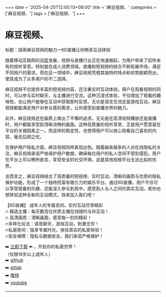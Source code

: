 +++
date = '2025-04-25T12:00:13+08:00'
title = '麻豆视频、'
categories = ['麻豆视频、']
tags = ['麻豆视频、']
+++

# 麻豆视频、

标题：探索麻豆视频的魅力—6D直播让你畅享互动体验

随着移动互联网的迅猛发展，视频与直播行业正在快速崛起，为用户带来了前所未有的视听享受。特别是在成人消费领域，直播和短视频的结合不断拓展市场，满足不同用户的需求。而在这一领域中，麻豆视频凭借其独特的特点和优势脱颖而出，使其成为了众多用户的不二选择。

麻豆视频不仅提供丰富的短视频内容，还注重实时互动体验。用户在观看视频的同时，可以参与实时聊天，与主播进行交流。这种沉浸式体验，不仅增加了观看的趣味性，也让用户能够在互动中获取即时反馈。无论是语言交流还是游戏互动，麻豆视频都能满足用户对参与感的需求，让你感受到直播世界的魅力。

此外，麻豆视频还在画质上做出了不懈的追求。无论是在高清视频播放还是直播时，用户都能享受到清晰流畅的画面。这种高质量的视听享受，正是用户愿意留在平台的关键因素之一。而这样的稳定性，也使得用户可以放心观看自己喜欢的内容，毫无后顾之忧。

在保护用户隐私方面，麻豆视频同样表现出色。随着越来越多的人对在线隐私的关注，麻豆视频承诺严格保护用户数据，确保每位用户的私人空间不受到侵犯。用户在平台上可以畅所欲言，享受安全的社交环境，这是其他视频平台无法比拟的优势。

总而言之，麻豆视频结合了高质量的短视频、实时互动、清晰的画质与优质的隐私保护功能，形成了一个独特而富有吸引力的娱乐平台。通过6D直播，用户不仅可以享受观看的乐趣，还能深入参与到其中，感受到人与人之间的真实互动。若你也想体验这种全新的互动模式，快来加入我们吧！

【6D直播】
成年人的专属空间，实时互动尽享精彩  
🔥 精选主播：每天数百位优质主播在线随时与你互动！  
🔥 高清画质：清晰画面，感受每一刻的精彩！  
🔥多样化玩法：语音聊天、游戏互动，刺激无穷！  
🔥私密房间：独享专属时光，体验真实的私密体验！  
🔥安全保障：隐私与数据安全，我们承诺严格保护！  

➡️ [立即下载](https://down123.s3.ap-east-1.amazonaws.com/down/down.html?channelCode=blog) ⬅️ ，开启你的私密世界！  
（仅限18岁以上成年人）  
➡️ [github](https://aldult-live.github.io/)  
➡️ [gitlab](https://seo-09598d.gitlab.io/)  
➡️ [推特](https://x.com/wegame33)  
➡️ [youtube](https://www.youtube.com/@6Dlive)  

---

